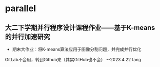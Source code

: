 # parallel
## 大二下学期并行程序设计课程作业——基于K-means的并行加速研究
- 期末大作业：将K-means算法应用于图像分割问题，并完成并行优化

GitLab不会用，转到Github来（其实GitHub也不会）
--2023.4.22 tang

